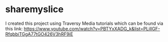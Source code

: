 # sharemyslice

I created this project using Traversy Media tutorials which can be found via this link:
https://www.youtube.com/watch?v=PBTYxXADG_k&list=PLillGF-RfqbbiTGgA77tGO426V3hRF9iE
